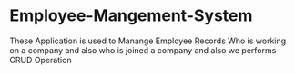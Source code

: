 # Employee-Mangement-System
 These Application is used to Manange Employee Records Who is working on a company and also who is joined a company and also we performs CRUD Operation
